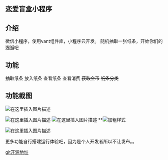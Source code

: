 ## 恋爱盲盒小程序

## 介绍
微信小程序，使用vant组件库，小程序云开发。
随机抽取一张纸条，开始你们的邂逅吧



## 功能
抽取纸条
放入纸条
查看纸条
查看消费
~~获取金币~~
~~纸条分类~~
 

## 功能截图
![在这里插入图片描述](https://img-blog.csdnimg.cn/9bdfbb61b6fa4435926b84914cbf139a.png?x-oss-process=image/watermark,type_ZHJvaWRzYW5zZmFsbGJhY2s,shadow_50,text_Q1NETiBA56eD5aS06I-c6bif,size_16,color_FFFFFF,t_70,g_se,x_16)

![在这里插入图片描述](https://img-blog.csdnimg.cn/3b9159127fd54017b319c2d4c998857b.png?x-oss-process=image/watermark,type_ZHJvaWRzYW5zZmFsbGJhY2s,shadow_50,text_Q1NETiBA56eD5aS06I-c6bif,size_16,color_FFFFFF,t_70,g_se,x_16)
![在这里插入图片描述](https://img-blog.csdnimg.cn/894f878dbad7486c8d2a8b04828ec387.png?x-oss-process=image/watermark,type_ZHJvaWRzYW5zZmFsbGJhY2s,shadow_50,text_Q1NETiBA56eD5aS06I-c6bif,size_17,color_FFFFFF,t_70,g_se,x_16)
**![加粗样式](https://img-blog.csdnimg.cn/8316df78db7e481992090b748cb25296.png?x-oss-process=image/watermark,type_ZHJvaWRzYW5zZmFsbGJhY2s,shadow_50,text_Q1NETiBA56eD5aS06I-c6bif,size_16,color_FFFFFF,t_70,g_se,x_16)


![在这里插入图片描述](https://img-blog.csdnimg.cn/ea309a5968ca4ab9b18cb93d880a5ea0.png)

更多功能自行搭建运行体验吧，因为是个人开发者所以不让发布。。

[git开源地址](https://github.com/cat991/love_box)
